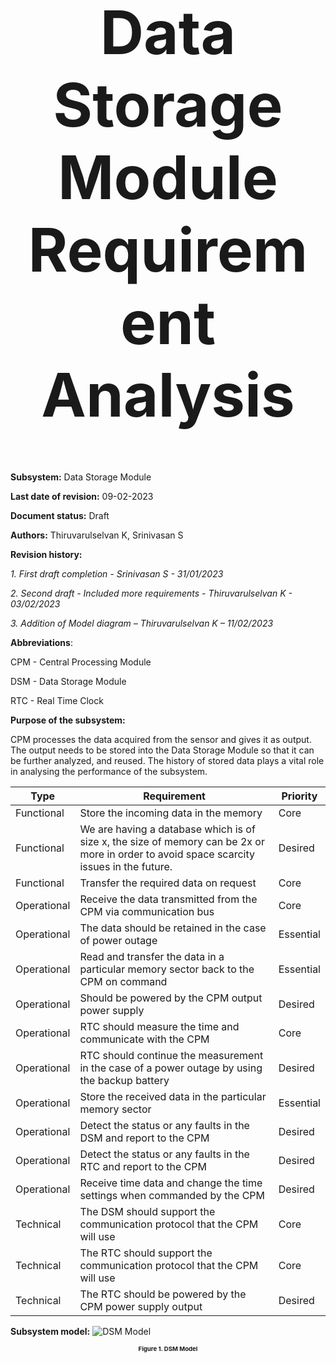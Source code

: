 <div align="center">
<h1 style="font-size:10vw">Data Storage Module Requirement Analysis</h1>

<div align="left">

**Subsystem:** Data Storage Module
	
**Last date of revision:** 09-02-2023
	
**Document status:** Draft
	
**Authors:** Thiruvarulselvan K, Srinivasan S
  
**Revision history:**
	
_1. First draft completion - Srinivasan S - 31/01/2023_
	
_2. Second draft - Included more requirements - Thiruvarulselvan K - 03/02/2023_
	
_3. Addition of Model diagram – Thiruvarulselvan K – 11/02/2023_


**Abbreviations**:
	
CPM - Central Processing Module
	
DSM - Data Storage Module
	
RTC - Real Time Clock

**Purpose of the subsystem:**
	
CPM processes the data acquired from the sensor and gives it as output. The output needs to be stored into the Data Storage Module so that it can be further analyzed, and reused. The history of stored data plays a vital role in analysing the performance of the subsystem.

  | Type  | Requirement | Priority |
| ------------- | ------------- | ------------- |
Functional|	Store the incoming data in the memory	|Core|
Functional|	We are having a database which is of size x, the size of memory can be 2x or more in order to avoid space scarcity issues in the future.|	Desired|
Functional|	Transfer the required data on request|	Core|
Operational|	Receive the data transmitted from the CPM via communication bus	|Core|
Operational|	The data should be retained in the case of power outage|	Essential|
Operational|	Read and transfer the data in a particular memory sector back to the CPM on command|	Essential|
Operational|	Should be powered by the CPM output power supply	|Desired|
Operational|	RTC should measure the time and communicate with the CPM|	Core|
Operational|	RTC should continue the measurement in the case of a power outage by using the backup battery	|Desired|
Operational|	Store the received data in the particular memory sector|	Essential|
Operational|	Detect the status or any faults in the DSM and report to the CPM|	Desired|
Operational|	Detect the status or any faults in the RTC and report to the CPM	|Desired|
Operational|	Receive time data and change the time settings when commanded by the CPM	|Desired|
Technical|	The DSM should support the communication protocol that the CPM will use	|Core|
Technical|	The RTC should support the communication protocol that the CPM will use	|Core|
Technical|	The RTC should be powered by the CPM power supply output	|Desired|


**Subsystem model:**
 ![DSM Model](https://user-images.githubusercontent.com/109530150/221361500-62d27cf0-c08d-4ce0-b47e-23442d690330.png)
<div align="center">
<h1 style="font-size:1vw">Figure 1. DSM Model</h1>
	



